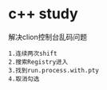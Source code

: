 # c++ study

解决clion控制台乱码问题
```text
1.连续两次shift
2.搜索Registry进入
3.找到run.process.with.pty
4.取消勾选
```

